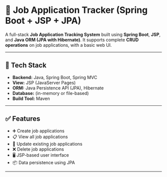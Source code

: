 # 💼 Job Application Tracker (Spring Boot + JSP + JPA)

A full-stack **Job Application Tracking System** built using **Spring Boot**, **JSP**, and **Java ORM (JPA with Hibernate)**. It supports complete **CRUD operations** on job applications, with a basic web UI.

---

## 🧰 Tech Stack

- **Backend:** Java, Spring Boot, Spring MVC
- **View:** JSP (JavaServer Pages)
- **ORM:** Java Persistence API (JPA), Hibernate
- **Database:** (in-memory or file-based)
- **Build Tool:** Maven

---

## ✅ Features

- ➕ Create job applications
- 📋 View all job applications
- 📝 Update existing job applications
- ❌ Delete job applications
- 🖥️ JSP-based user interface
- 📦 Data persistence using JPA
  
---
